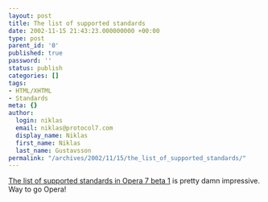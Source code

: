 ```yaml
---
layout: post
title: The list of supported standards
date: 2002-11-15 21:43:23.000000000 +00:00
type: post
parent_id: '0'
published: true
password: ''
status: publish
categories: []
tags:
- HTML/XHTML
- Standards
meta: {}
author:
  login: niklas
  email: niklas@protocol7.com
  display_name: Niklas
  first_name: Niklas
  last_name: Gustavsson
permalink: "/archives/2002/11/15/the_list_of_supported_standards/"
---
```

[The list of supported standards in Opera 7 beta 1](http://www.opera.com/docs/specs/opera07/) is pretty damn impressive. Way to go Opera!

